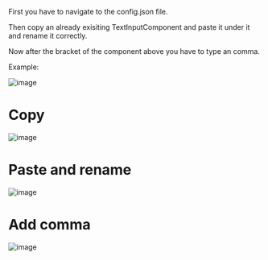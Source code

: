First you have to navigate to the config.json file.

Then copy an already exisiting TextInputComponent and paste it under it and rename it correctly.

Now after the bracket of the component above you have to type an comma.

Example:

![image](https://user-images.githubusercontent.com/55946112/162881646-4e6899f3-c3d7-464e-8349-b826569b7145.png)

# Copy
![image](https://user-images.githubusercontent.com/55946112/162881678-fcf41d8a-7774-4dff-85cb-2f0ba266a674.png)

# Paste and rename
![image](https://user-images.githubusercontent.com/55946112/162881779-8a337a11-4e42-4e2d-96e8-5e771dd9254d.png)

# Add comma
![image](https://user-images.githubusercontent.com/55946112/162881802-7628b62f-ee40-4f8a-85d7-750f3443833a.png)
